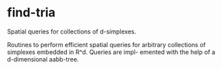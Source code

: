find-tria
=========

Spatial queries for collections of d-simplexes.

Routines to perform efficient spatial queries for arbitrary 
collections of simplexes embedded in R^d. Queries are impl-
emented with the help of a d-dimensional aabb-tree.

